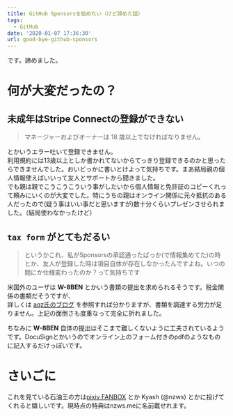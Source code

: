 ```yaml
---
title: GitHub Sponsorsを始めたい（けど諦めた話）
tags:
  - GitHub
date: '2020-01-07 17:36:30'
url: good-bye-github-sponsors
---
```

です。諦めました。

# 何が大変だったの？

## 未成年はStripe Connectの登録ができない

> マネージャーおよびオーナーは 18 歳以上でなければなりません。

とかいうエラー吐いて登録できません。  
利用規約には13歳以上としか書かれてないからてっきり登録できるのかと思ったらできませんでした。おいどっかに書いとけよって気持ちです。まあ結局親の個人情報使えばいいって友人とサポートから聞きました。  
でも親は親でこうこうこういう事がしたいから個人情報と免許証のコピーくれって頼みにいくのが大変でした。特にうちの親はオンライン関係に元々抵抗のある人だったので(疑う事はいい事だと思いますが)数十分くらいプレゼンさせられました。（結局使わなかったけど）

## `tax form` がとてもだるい

> というかこれ、私がSponsorsの承認通ったばっか(で情報集めてた)の時とか、友人が登録した時は項目自体が存在しなかったんですよね。いつの間にか仕様変わったのか？って気持ちです

米国外のユーザは **W-8BEN** とかいう書類の提出を求められるそうです。税金関係の書類だそうですが、  
詳しくは [aqz氏のブログ](https://a9z.dev/blog/12-github-sponsors-mendoi) を参照すれば分かりますが、書類を調達する労力が足りません。上記の面倒さも度重なって完全に折れました。

ちなみに **W-8BEN** 自体の提出はそこまで難しくないように工夫されているようです。DocuSignとかいうのでオンライン上のフォーム付きのpdfのようなものに記入するだけっぽいです。

# さいごに

これを見ている石油王の方は[pixiv FANBOX](https://www.pixiv.net/fanbox/creator/28848886) とか Kyash (@nzws) とかに投げてくれると嬉しいです。現時点の特典はnzws.meに名前載せれます。
